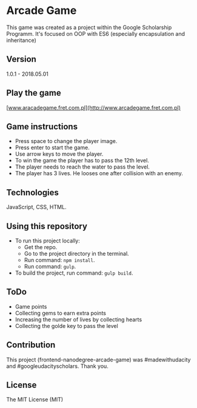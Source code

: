 # Arcade Game
This game was created as a project within the Google Scholarship Programm. It's focused on OOP with ES6 (especially encapsulation and inheritance)
## Version
1.0.1 - 2018.05.01
## Play the game
[www.aracadegame.fret.com.pl](http://www.arcadegame.fret.com.pl)
## Game instructions
- Press space to change the player image.
- Press enter to start the game.
- Use arrow keys to move the player.
- To win the game the player has to pass the 12th level.
- The player needs to reach the water to pass the level.
- The player has 3 lives. He looses one after collision with an enemy.
## Technologies
JavaScript, CSS, HTML.
## Using this repository
- To run this project locally:
  - Get the repo.
  - Go to the project directory in the terminal.
  - Run command: `npm install`.
  - Run command: `gulp`.
- To build the project, run command: `gulp build`.
## ToDo
- Game points
- Collecting gems to earn extra points
- Increasing the number of lives by collecting hearts
- Collecting the golde key to pass the level
## Contribution
This project (frontend-nanodegree-arcade-game) was #madewithudacity and #googleudacityscholars. Thank you.
## License
The MIT License (MIT)